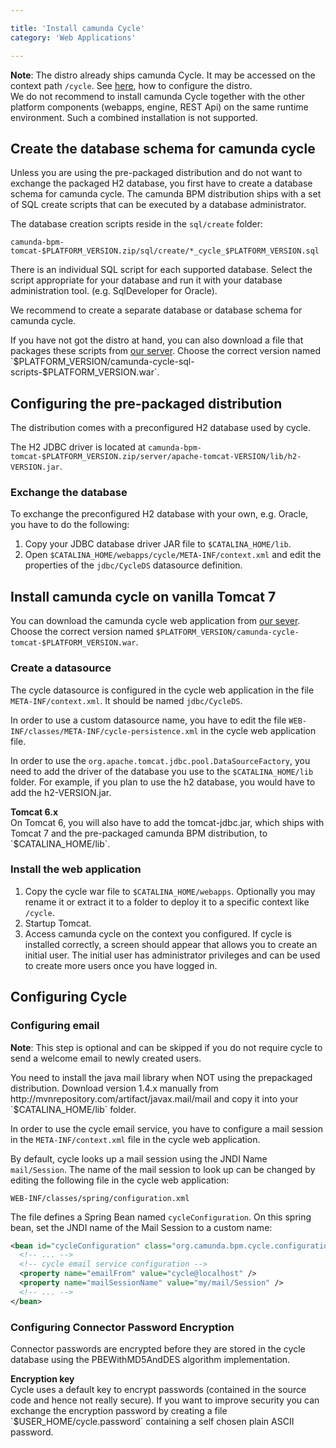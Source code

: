 ```yaml
---

title: 'Install camunda Cycle'
category: 'Web Applications'

---
```



**Note**: The distro already ships camunda Cycle. It may be accessed on the context path `/cycle`. See [here](ref:#web-applications-install-camunda-cycle-configuring-the-pre-packaged-distribution), how to configure the distro.</br>We do not recommend to install camunda Cycle together with the other platform components (webapps, engine, REST Api) on the same runtime environment. Such a combined installation is not supported. 


## Create the database schema for camunda cycle

Unless you are using the pre-packaged distribution and do not want to exchange the packaged H2 database, you first have to create a database schema for camunda cycle.
The camunda BPM distribution ships with a set of SQL create scripts that can be executed by a database administrator.

The database creation scripts reside in the `sql/create` folder:

```
camunda-bpm-tomcat-$PLATFORM_VERSION.zip/sql/create/*_cycle_$PLATFORM_VERSION.sql
```

There is an individual SQL script for each supported database. Select the script appropriate for your database and run it with your database administration tool. (e.g. SqlDeveloper for Oracle).

We recommend to create a separate database or database schema for camunda cycle.

<div class="alert alert-info">
  If you have not got the distro at hand, you can also download a file that packages these
  scripts from <a href="https://app.camunda.com/nexus/content/groups/public/org/camunda/bpm/cycle/camunda-cycle-sql-scripts/">our server</a>.
  Choose the correct version named `$PLATFORM_VERSION/camunda-cycle-sql-scripts-$PLATFORM_VERSION.war`.
</div>


## Configuring the pre-packaged distribution

The distribution comes with a preconfigured H2 database used by cycle.

The H2 JDBC driver is located at `camunda-bpm-tomcat-$PLATFORM_VERSION.zip/server/apache-tomcat-VERSION/lib/h2-VERSION.jar`.

### Exchange the database

To exchange the preconfigured H2 database with your own, e.g. Oracle, you have to do the following:

1.  Copy your JDBC database driver JAR file to `$CATALINA_HOME/lib`.
2.  Open `$CATALINA_HOME/webapps/cycle/META-INF/context.xml` and edit the properties of the `jdbc/CycleDS` datasource definition.


## Install camunda cycle on vanilla Tomcat 7

You can download the camunda cycle web application from [our sever](https://app.camunda.com/nexus/content/groups/public/org/camunda/bpm/cycle/camunda-cycle-tomcat/).
Choose the correct version named `$PLATFORM_VERSION/camunda-cycle-tomcat-$PLATFORM_VERSION.war`.

### Create a datasource

The cycle datasource is configured in the cycle web application in the file `META-INF/context.xml`. It should be named `jdbc/CycleDS`.

In order to use a custom datasource name, you have to edit the file `WEB-INF/classes/META-INF/cycle-persistence.xml` in the cycle web application file.

In order to use the `org.apache.tomcat.jdbc.pool.DataSourceFactory`, you need to add the driver of the database you use to the `$CATALINA_HOME/lib` folder.
For example, if you plan to use the h2 database, you would have to add the h2-VERSION.jar.

<div class="alert alert-info">
  <strong>Tomcat 6.x</strong>
  <br/>
  On Tomcat 6, you will also have to add the tomcat-jdbc.jar, which ships with Tomcat 7 and the pre-packaged camunda BPM distribution, to
  `$CATALINA_HOME/lib`.
</div>

### Install the web application

1.  Copy the cycle war file to `$CATALINA_HOME/webapps`.
    Optionally you may rename it or extract it to a folder to deploy it to a specific context like `/cycle`.
2.  Startup Tomcat.
3.  Access camunda cycle on the context you configured. If cycle is installed correctly, a screen should appear that allows you to create an initial user.
    The initial user has administrator privileges and can be used to create more users once you have logged in.


## Configuring Cycle

### Configuring email

**Note**: This step is optional and can be skipped if you do not require cycle to send a welcome email to newly created users.

<div class="alert alert-info">
  You need to install the java mail library when NOT using the prepackaged distribution.
  Download version 1.4.x manually from http://mvnrepository.com/artifact/javax.mail/mail and copy it into your `$CATALINA_HOME/lib` folder.
</div>

In order to use the cycle email service, you have to configure a mail session in the `META-INF/context.xml` file in the cycle web application.

By default, cycle looks up a mail session using the JNDI Name `mail/Session`.
The name of the mail session to look up can be changed by editing the following file in the cycle web application:

```
WEB-INF/classes/spring/configuration.xml
```

The file defines a Spring Bean named `cycleConfiguration`. On this spring bean, set the JNDI name of the Mail Session to a custom name:

```xml
<bean id="cycleConfiguration" class="org.camunda.bpm.cycle.configuration.CycleConfiguration">
  <!-- ... -->
  <!-- cycle email service configuration -->
  <property name="emailFrom" value="cycle@localhost" />
  <property name="mailSessionName" value="my/mail/Session" />
  <!-- ... -->
</bean>
```

### Configuring Connector Password Encryption

Connector passwords are encrypted before they are stored in the cycle database using the PBEWithMD5AndDES algorithm implementation.

<div class="alert alert-info">
  <strong>Encryption key</strong>
  <br/>
  Cycle uses a default key to encrypt passwords (contained in the source code and hence not really secure).
  If you want to improve security you can exchange the encryption password by creating a file `$USER_HOME/cycle.password`
  containing a self chosen plain ASCII password.
</div>